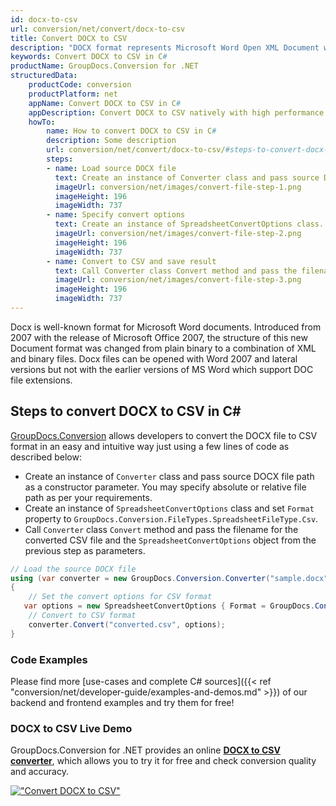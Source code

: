 ```yaml
---
id: docx-to-csv
url: conversion/net/convert/docx-to-csv
title: Convert DOCX to CSV
description: "DOCX format represents Microsoft Word Open XML Document with .docx extension. Learn how to convert DOCX to CSV file programmatically in C# language using GroupDocs.Conversion for .NET library."
keywords: Convert DOCX to CSV in C#
productName: GroupDocs.Conversion for .NET
structuredData:
    productCode: conversion
    productPlatform: net
    appName: Convert DOCX to CSV in C#
    appDescription: Convert DOCX to CSV natively with high performance using C# language and server side GroupDocs.Conversion for .NET APIs, without the use of any software like Microsoft or Open Office.
    howTo:
        name: How to convert DOCX to CSV in C# 
        description: Some description
        url: conversion/net/convert/docx-to-csv/#steps-to-convert-docx-to-csv-in-c
        steps:
        - name: Load source DOCX file 
          text: Create an instance of Converter class and pass source DOCX file path as a constructor parameter. You may specify absolute or relative file path as per your requirements. 
          imageUrl: conversion/net/images/convert-file-step-1.png
          imageHeight: 196
          imageWidth: 737
        - name: Specify convert options 
          text: Create an instance of SpreadsheetConvertOptions class.
          imageUrl: conversion/net/images/convert-file-step-2.png
          imageHeight: 196
          imageWidth: 737
        - name: Convert to CSV and save result 
          text: Call Converter class Convert method and pass the filename for the converted HTML file and the SpreadsheetConvertOptions object from the previous step as parameters.
          imageUrl: conversion/net/images/convert-file-step-3.png
          imageHeight: 196
          imageWidth: 737
---
```


Docx is well-known format for Microsoft Word documents. Introduced from 2007 with the release of Microsoft Office 2007, the structure of this new Document format was changed from plain binary to a combination of XML and binary files. Docx files can be opened with Word 2007 and lateral versions but not with the earlier versions of MS Word which support DOC file extensions.

## Steps to convert DOCX to CSV in C#

[GroupDocs.Conversion](https://products.groupdocs.com/conversion/net) allows developers to convert the DOCX file to CSV format in an easy and intuitive way just using a few lines of code as described below:

* Create an instance of `Converter` class and pass source DOCX file path as a constructor parameter. You may specify absolute or relative file path as per your requirements. 
* Create an instance of `SpreadsheetConvertOptions` class and set `Format` property to `GroupDocs.Conversion.FileTypes.SpreadsheetFileType.Csv`.
* Call `Converter` class `Convert` method and pass the filename for the converted CSV file and the `SpreadsheetConvertOptions` object from the previous step as parameters.

```csharp
// Load the source DOCX file
using (var converter = new GroupDocs.Conversion.Converter("sample.docx"))
{
    // Set the convert options for CSV format
   var options = new SpreadsheetConvertOptions { Format = GroupDocs.Conversion.FileTypes.SpreadsheetFileType.Csv };
    // Convert to CSV format
    converter.Convert("converted.csv", options);
}
```

### Code Examples

Please find more [use-cases and complete C# sources]({{< ref "conversion/net/developer-guide/examples-and-demos.md" >}}) of our backend and frontend examples and try them for free!

### DOCX to CSV Live Demo

GroupDocs.Conversion for .NET provides an online [**DOCX to CSV converter**](https://products.groupdocs.app/conversion/docx-to-csv), which allows you to try it for free and check conversion quality and accuracy.

[!["Convert DOCX to CSV"](conversion/net/images/convert-to-csv/convert-docx-to-csv.png)](https://products.groupdocs.app/conversion/docx-to-csv)